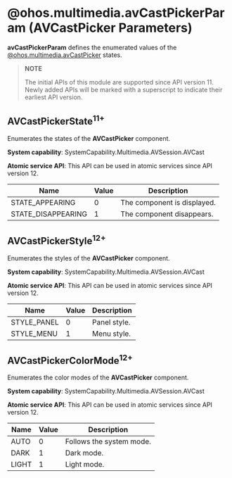 # @ohos.multimedia.avCastPickerParam (AVCastPicker Parameters)

**avCastPickerParam** defines the enumerated values of the [@ohos.multimedia.avCastPicker](ohos-multimedia-avcastpicker.md) states.

> **NOTE**
>
> The initial APIs of this module are supported since API version 11. Newly added APIs will be marked with a superscript to indicate their earliest API version.

## AVCastPickerState<sup>11+</sup>

Enumerates the states of the **AVCastPicker** component.

**System capability**: SystemCapability.Multimedia.AVSession.AVCast

**Atomic service API**: This API can be used in atomic services since API version 12.

| Name                       | Value  | Description        |
| --------------------------- | ---- | ----------- |
| STATE_APPEARING    | 0    | The component is displayed.|
| STATE_DISAPPEARING    | 1    | The component disappears.|

## AVCastPickerStyle<sup>12+</sup>

Enumerates the styles of the **AVCastPicker** component.

**System capability**: SystemCapability.Multimedia.AVSession.AVCast

**Atomic service API**: This API can be used in atomic services since API version 12.

| Name                       | Value  | Description        |
| --------------------------- | ---- | ----------- |
| STYLE_PANEL    | 0    | Panel style.|
| STYLE_MENU    | 1    | Menu style.|

## AVCastPickerColorMode<sup>12+</sup>

Enumerates the color modes of the **AVCastPicker** component.

**System capability**: SystemCapability.Multimedia.AVSession.AVCast

**Atomic service API**: This API can be used in atomic services since API version 12.

| Name                       | Value  | Description        |
| --------------------------- | ---- | ----------- |
| AUTO    | 0    | Follows the system mode.|
| DARK    | 1    | Dark mode.|
| LIGHT    | 1    | Light mode.|
